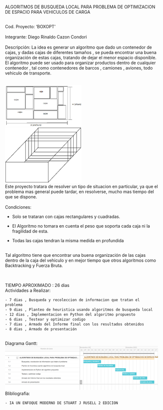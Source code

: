 <br><p1> ALGORITMOS DE BUSQUEDA LOCAL PARA PROBLEMA DE OPTIMIZACION DE ESPACIO PARA VEHICULOS DE CARGA </p1><br><br>

<p3> Cod. Proyecto: ‘BOXOPT’ </p3><br><br>
<p3> Integrante: Diego Rinaldo Cazon Condori </p3><br><br>
<p3>
  Descripción: La idea es generar un algoritmo que dado un contenedor de cajas, y dadas cajas de diferentes tamaños , 
  se pueda encontrar una buena organización de estas cajas, tratando de dejar el menor espacio disponible.
  El algoritmo puede ser usado para organizar productos dentro de cualquier 
  contenedor , tal como contenedores de barcos , camiones , aviones, todo vehiculo de transporte.
</p3><br>

<br>
<img src="https://github.com/DiegoCC14/ia-uncuyo-2021/blob/main/proyecto_final/CajasEtapa.png" width="50%">
<img src="https://github.com/DiegoCC14/ia-uncuyo-2021/blob/main/proyecto_final/Etapas_Carga.png" width="50%">
<br>

<p3>
Este proyecto tratara de resolver un tipo de situacion en particular, ya que el problema mas general puede tardar, 
en resolverse, mucho mas tiempo del que se dispone. 
</p3><br>

<br>
<p3>
  Condiciones:
  
  - Solo se trataran con cajas rectangulares y cuadradas.
  
  - El Algoritmo no tomara en cuenta el peso que soporta cada caja ni la fragilidad de esta.
  
  - Todas las cajas tendran la misma medida en profundida
</p3>

<br>
<p3>
  Tal algoritmo tiene que encontrar una buena organización de las cajas dentro de la caja del vehiculo y en mejor tiempo 
  que otros algoritmos como Backtracking y Fuerza Bruta.
	
	
</p3>

<br><br>
<p3>
TIEMPO APROXIMADO : 26 dias
<br>
Actividades a Realizar: 
	
	- 7 dias , Busqueda y recoleccion de informacion que tratan el problema
	- 9 dias , Planteo de heuristica usando algoritmos de busqueda local
	- 12 dias , Implementacion en Python del algoritmo propuesto
	- 6 dias , Testear y optimizar codigo
	- 7 dias , Armado del Informe final con los resultados obtenidos
	- 8 dias , Armado de presentación 
</p3>
<p3>
 <br>
Diagrama Gantt:
</p3>
<img src="https://github.com/DiegoCC14/ia-uncuyo-2021/blob/main/proyecto_final/algo.PNG" width="100%">


<p2>
Blibliografia:
	
	- IA UN ENFOQUE MODERNO DE STUART J RUSELL 2 EDICION

</p2>
